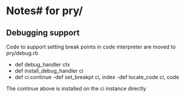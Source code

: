 # Notes#  for pry/


## Debugging support

Code to support setting break points in code interpreter are moved to pry/debug.rb

- def debug_handler ctx
- def install_debug_handler ci
-   def ci.continue
-def set_breakpt ci, index
-def  locate_code ci, code


The continue above is installed on the ci instance directly
